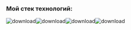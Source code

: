 ### Мой стек технологий:

![download](https://github.com/WarHak511/WarHak511/assets/120449585/f2282837-a4fe-45fb-b9c8-fcc6c2103aca)![download](https://github.com/WarHak511/WarHak511/assets/120449585/a4e63b83-540f-4903-a859-86a53b8ee118)![download](https://github.com/WarHak511/WarHak511/assets/120449585/be0eb470-f52c-4bb3-9631-1311873cb470)![download](https://github.com/WarHak511/WarHak511/assets/120449585/9abb4ca4-e635-476e-aeb2-c749571bbd0b)
